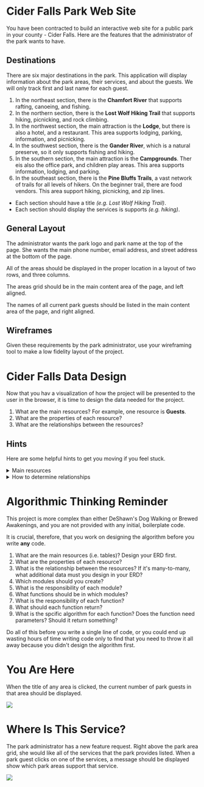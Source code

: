 # Cider Falls Park Web Site

You have been contracted to build an interactive web site for a public park in your county - Cider Falls. Here are the features that the administrator of the park wants to have.

## Destinations

There are six major destinations in the park. This application will display information about the park areas, their services, and about the guests. We will only track first and last name for each guest.

1. In the northeast section, there is the **Chamfort River** that supports rafting, canoeing, and fishing.
1. In the northern section, there is the **Lost Wolf Hiking Trail** that supports hiking, picnicking, and rock climbing.
1. In the northwest section, the main attraction is the **Lodge**, but there is also a hotel, and a restaurant. This area supports lodging, parking, information, and picnicking.
1. In the southwest section, there is the **Gander River**, which is a natural preserve, so it only supports fishing and hiking.
1. In the southern section, the main attraction is the  **Campgrounds**. Ther eis also the office park, and children play areas. This area supports information, lodging, and parking.
1. In the southeast section, there is the **Pine Bluffs Trails**, a vast network of trails for all levels of hikers. On the beginner trail, there are food vendors. This area support hiking, picnicking, and zip lines.

* Each section should have a title _(e.g. Lost Wolf Hiking Trail)_.
* Each section should display the services is supports _(e.g. hiking)_.

## General Layout

The administrator wants the park logo and park name at the top of the page. She wants the main phone number, email address, and street address at the bottom of the page.

All of the areas should be displayed in the proper location in a layout of two rows, and three columns.

The areas grid should be in the main content area of the page, and left aligned.

The names of all current park guests should be listed in the main content area of the page, and right aligned.

## Wireframes

Given these requirements by the park administrator, use your wireframing tool to make a low fidelity layout of the project.

# Cider Falls Data Design

Now that you hav a visualization of how the project will be presented to the user in the browser, it is time to design the data needed for the project.

1. What are the main resources? For example, one resource is **Guests**.
1. What are the properties of each resource?
1. What are the relationships between the resources?

## Hints

Here are some helpful hints to get you moving if you feel stuck.

<details>
    <summary>Main resources</summary>

These are the main resources, but may not be all of the tables you define in your ERD. That will depend on what you determine their relationships to be.

1. ParkAreas
1. Services
1. Guests

</details>

<details>
    <summary>How to determine relationships</summary>

Pick two resources in your ERD. For example, ParkAreas and Guests. Then ask yourself the following two questions.

1. Can a park area have many guests?
1. Can a guest currently be visting many park areas?

If the answer to only one of those questions is yes, the you have a one-to-many relationship. You put the foreign key on the correct resource and draw the relationship.

If the answer both one of those questions is yes, then you have a many-to-many relationship. This requires a joining table between the resources which will contain a foreign key to each main resource. Then draw both relationships.
</details>

# Algorithmic Thinking Reminder

This project is more complex than either DeShawn's Dog Walking or Brewed Awakenings, and you are not provided with any initial, boilerplate code.

It is crucial, therefore, that you work on designing the algorithm before you write **any** code.

1. What are the main resources (i.e. tables)? Design your ERD first.
1. What are the properties of each resource?
1. What is the relationship between the resources? If it's many-to-many, what additional data must you design in your ERD?
1. Which modules should you create?
1. What is the responsibility of each module?
1. What functions should be in which modules?
1. What is the responsibility of each function?
1. What should each function return?
1. What is the spcific algorithm for each function? Does the function need parameters? Should it return something?

Do all of this before you write a single line of code, or you could end up wasting hours of time writing code only to find that you need to throw it all away because you didn't design the algorithm first.

# You Are Here

When the title of any area is clicked, the current number of park guests in that area should be displayed.

![](./images/you-are-here.gif)

# Where Is This Service?

The park administrator has a new feature request. Right above the park area grid, she would like all of the services that the park provides listed. When a park guest clicks on one of the services, a message should be displayed show which park areas support that service.

![](./images/cider-falls-services.gif)
